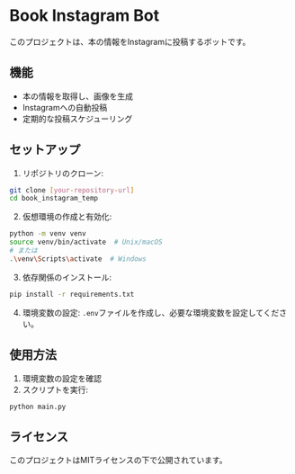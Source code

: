 # Book Instagram Bot

このプロジェクトは、本の情報をInstagramに投稿するボットです。

## 機能

- 本の情報を取得し、画像を生成
- Instagramへの自動投稿
- 定期的な投稿スケジューリング

## セットアップ

1. リポジトリのクローン:
```bash
git clone [your-repository-url]
cd book_instagram_temp
```

2. 仮想環境の作成と有効化:
```bash
python -m venv venv
source venv/bin/activate  # Unix/macOS
# または
.\venv\Scripts\activate  # Windows
```

3. 依存関係のインストール:
```bash
pip install -r requirements.txt
```

4. 環境変数の設定:
`.env`ファイルを作成し、必要な環境変数を設定してください。

## 使用方法

1. 環境変数の設定を確認
2. スクリプトを実行:
```bash
python main.py
```

## ライセンス

このプロジェクトはMITライセンスの下で公開されています。 